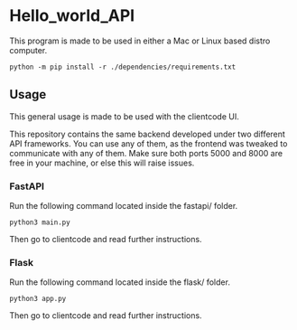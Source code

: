 # Hello_world_API

This program is made to be used in either a Mac or Linux based distro computer.

```
python -m pip install -r ./dependencies/requirements.txt
```

## Usage

This general usage is made to be used with the clientcode UI.

This repository contains the same backend developed under two different API frameworks. You can use any of them, as the frontend was tweaked to communicate with any of them. Make sure both ports 5000 and 8000 are free in your machine, or else this will raise issues.

### FastAPI

Run the following command located inside the fastapi/ folder.

```
python3 main.py
```

Then go to clientcode and read further instructions.

### Flask

Run the following command located inside the flask/ folder.

```
python3 app.py
```

Then go to clientcode and read further instructions.
